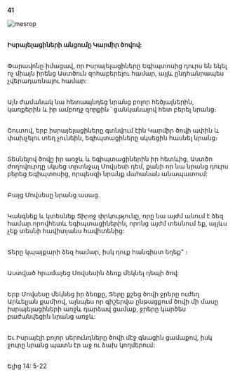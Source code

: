 **41**

![mesrop](https://volamar.ru/audio_video/foto/01/detbible/B94.BMP)

\
**Իսրայելացիների անցումը Կարմիր ծովով:**

\
Փարավոնը իմացավ, որ Իսրայելացիները Եգիպտոսից դուրս են եկել ոչ միայն իրենց Աստծուն զոհաբերելու համար, այլև ընդհանրապես չվերադառնալու համար:

\
Այն ժամանակ նա հետապնդեց նրանց բոլոր հեծյալներին, կառքերին և իր ամբողջ զորքին ՝ ցանկանալով հետ բերել նրանց։

\
Շուտով, երբ իսրայելացիները գտնվում էին Կարմիր ծովի ափին և փախչելու տեղ չունեին, եգիպտացիները սկսեցին հասնել նրանց։

\
Տեսնելով ծովը իր առջև և եգիպտացիներին իր հետևից, Աստծո ժողովուրդը սկսեց տրտնջալ Մովսեսի դեմ, քանի որ նա նրանց դուրս բերեց Եգիպտոսից, որպեսզի նրանք մահանան անապատում:

\
Բայց Մովսեսը նրանց ասաց.

\
Կանգնեք և կտեսնեք Տիրոջ փրկությունը, որը նա այժմ անում է ձեզ համար.որովհետև եգիպտացիներին, որոնց այժմ տեսնում եք, այլևս չեք տեսնի հավիտյանս հավիտենից:

\
Տերը կպայքարի ձեզ համար, իսկ դուք հանգիստ եղեք" ։

\
Աստված հրամայեց Մովսեսին ձեռք մեկնել դեպի ծով:

\
Երբ Մովսեսը մեկնեց իր ձեռքը, Տերը քշեց ծովի ջրերը ուժեղ Արևելյան քամիով, այնպես որ գիշերվա ընթացքում ծովի մի մասը իսրայելացիների առջև դարձավ ցամաք, ջրերը կարծես բաժանվեցին նրանց առջև:

\
Եւ Իսրայէլի բոլոր սերունդները ծովի մէջ գնացին ցամաքով, իսկ ջուրը նրանց պատն էր աջ ու ձախ կողմերում:

\
Ելից 14: 5-22

